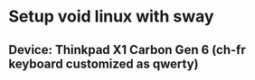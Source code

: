 # Setup void linux with sway
## Device: Thinkpad X1 Carbon Gen 6 (ch-fr keyboard customized as qwerty)
